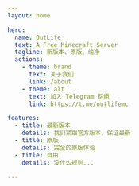 ```yaml
---
layout: home

hero:
  name: OutLife
  text: A Free Minecraft Server
  tagline: 新版本、原版、纯净
  actions:
    - theme: brand
      text: 关于我们
      link: /about
    - theme: alt
      text: 加入 Telegram 群组
      link: https://t.me/outlifemc

features:
  - title: 最新版本
    details: 我们紧跟官方版本，保证最新
  - title: 原版
    details: 完全的原版体验
  - title: 自由
    details: 没什么规则...

---
```

